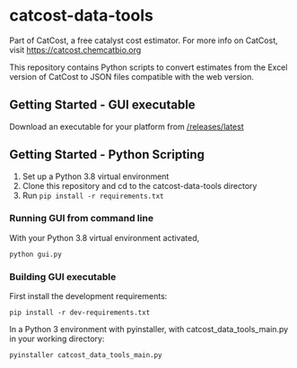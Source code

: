 # catcost-data-tools

Part of CatCost, a free catalyst cost estimator. For more info on CatCost, visit https://catcost.chemcatbio.org

This repository contains Python scripts to convert estimates from the Excel version of CatCost to JSON files compatible with the web version.

## Getting Started - GUI executable

Download an executable for your platform from [/releases/latest]()

## Getting Started - Python Scripting

1. Set up a Python 3.8 virtual environment
2. Clone this repository and cd to the catcost-data-tools directory
3. Run `pip install -r requirements.txt`

### Running GUI from command line

With your Python 3.8 virtual environment activated,

`python gui.py`

### Building GUI executable

First install the development requirements:

`pip install -r dev-requirements.txt`

In a Python 3 environment with pyinstaller, with catcost_data_tools_main.py in your working directory:

`pyinstaller catcost_data_tools_main.py`
